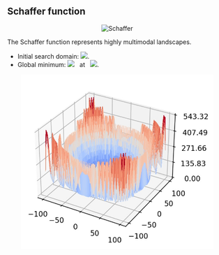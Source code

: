 ## Schaffer function

<div align="center"> <img src="https://latex.codecogs.com/svg.latex?&space;f(\mathbf{x})=\frac{1}{d-1}(\sum_{i=1}^{d-1}(\sqrt{s_i}+\sqrt{s_i}\sin^2(50s_i^{\frac{1}{5}})))^2\quad\text{with}\quad{s_i}=\sqrt{x_i^2+x_{i+1}^2}." title="Schaffer"/> </div>

The Schaffer function represents highly multimodal landscapes.  

- Initial search domain: <img src="https://latex.codecogs.com/svg.latex?&space;\mathbf{x}\in[-100,100]^d" title=" "/>.
- Global minimum: <img src="https://latex.codecogs.com/svg.latex?&space;f(\mathbf{x}_{opt})=0" title=" "/> &nbsp; at &nbsp; <img src="https://latex.codecogs.com/svg.latex?&space;\mathbf{x}_{opt}=(0,\ldots,0)" title=" "/>.

<div align="center"> 
  <img src="image/Schaffer.jpg" alt="Schaffer" height="400"/> 
</div>




